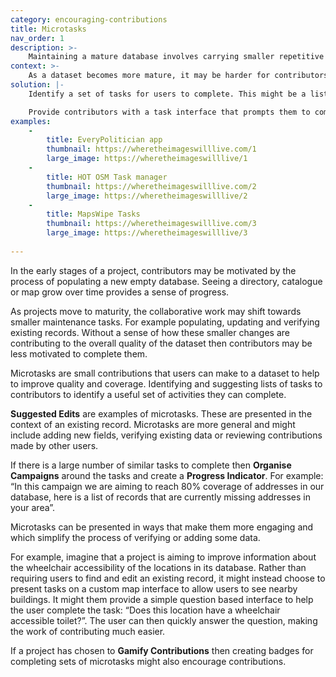 ```yaml
---
category: encouraging-contributions
title: Microtasks
nav_order: 1
description: >-
    Maintaining a mature database involves carrying smaller repetitive tasks that may be less engaging for contributors
context: >-
    As a dataset becomes more mature, it may be harder for contributors to identify useful ways to contribute when there are fewer obvious gaps in coverage. Contributors might also be less motivated by ongoing maintenance tasks. It is easy to feel a sense of progress when adding new records, but less so when improving them.
solution: |-
    Identify a set of tasks for users to complete. This might be a list of **Suggested Edits**, records that need to be **Marked as Verified** or other tasks to verify existing data.

    Provide contributors with a task interface that prompts them to complete a number of individual tasks. Use a **Progress Indicator** or **Gamify Contributions** to encourage them to complete the tasks.
examples:
    -
        title: EveryPolitician app
        thumbnail: https://wheretheimageswilllive.com/1
        large_image: https://wheretheimageswilllive/1
    -
        title: HOT OSM Task manager
        thumbnail: https://wheretheimageswilllive.com/2
        large_image: https://wheretheimageswilllive/2
    -
        title: MapsWipe Tasks
        thumbnail: https://wheretheimageswilllive.com/3
        large_image: https://wheretheimageswilllive/3
    
---
```


In the early stages of a project, contributors may be motivated by the process of populating a new empty database. Seeing a directory, catalogue or map grow over time provides a sense of progress.

As projects move to maturity, the collaborative work may shift towards smaller maintenance tasks. For example populating, updating and verifying existing records. Without a sense of how these smaller changes are contributing to the overall quality of the dataset then contributors may be less motivated to complete them.

Microtasks are small contributions that users can make to a dataset to help to improve quality and coverage. Identifying and suggesting lists of tasks to contributors to identify a useful set of activities they can complete. 

**Suggested Edits** are examples of microtasks. These are presented in the context of an existing record. Microtasks are more general and might include adding new fields, verifying existing data or reviewing contributions made by other users.

If there is a large number of similar tasks to complete then **Organise Campaigns** around the tasks and create a **Progress Indicator**. For example: “In this campaign we are aiming to reach 80% coverage of addresses in our database, here is a list of records that are currently missing addresses in your area”.

Microtasks can be presented in ways that make them more engaging and which simplify the process of verifying or adding some data. 

For example, imagine that a project is aiming to improve information about the wheelchair accessibility of the locations in its database. Rather than requiring users to find and edit an existing record, it might instead choose to present tasks on a custom map interface to allow users to see nearby buildings. It might them provide a simple question based interface to help the user complete the task: “Does this location have a wheelchair accessible toilet?”. The user can then quickly answer the question, making the work of contributing much easier.

If a project has chosen to **Gamify Contributions** then creating badges for completing sets of microtasks might also encourage contributions.
